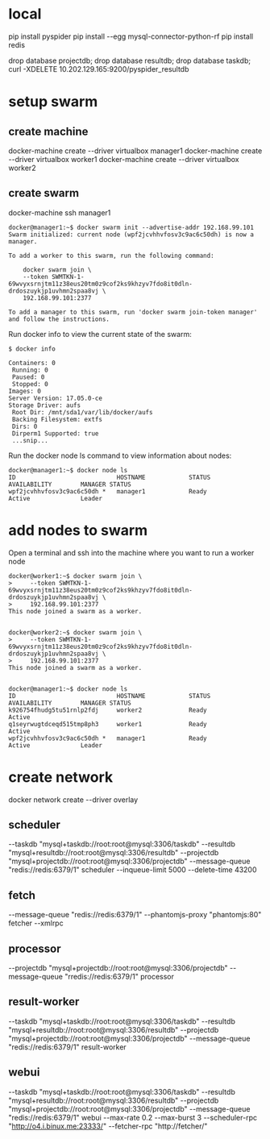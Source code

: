 # local
pip install pyspider
pip install --egg mysql-connector-python-rf
pip install redis

drop database projectdb;
drop database resultdb;
drop database taskdb;
curl -XDELETE 10.202.129.165:9200/pyspider_resultdb

# setup swarm

## create machine
docker-machine create --driver virtualbox manager1
docker-machine create --driver virtualbox worker1
docker-machine create --driver virtualbox worker2

## create swarm
docker-machine ssh manager1


```
docker@manager1:~$ docker swarm init --advertise-addr 192.168.99.101
Swarm initialized: current node (wpf2jcvhhvfosv3c9ac6c50dh) is now a manager.

To add a worker to this swarm, run the following command:

    docker swarm join \
    --token SWMTKN-1-69wvyxsrnjtm11z38eus20tm0z9cof2ks9khzyv7fdo8it0dln-drdoszuykjp1uvhmn2spaa8vj \
    192.168.99.101:2377

To add a manager to this swarm, run 'docker swarm join-token manager' and follow the instructions.
```

Run docker info to view the current state of the swarm:

```
$ docker info

Containers: 0
 Running: 0
 Paused: 0
 Stopped: 0
Images: 0
Server Version: 17.05.0-ce
Storage Driver: aufs
 Root Dir: /mnt/sda1/var/lib/docker/aufs
 Backing Filesystem: extfs
 Dirs: 0
 Dirperm1 Supported: true
 ...snip...
```

Run the docker node ls command to view information about nodes:
```
docker@manager1:~$ docker node ls
ID                            HOSTNAME            STATUS              AVAILABILITY        MANAGER STATUS
wpf2jcvhhvfosv3c9ac6c50dh *   manager1            Ready               Active              Leader
```

# add nodes to swarm
Open a terminal and ssh into the machine where you want to run a worker node

```
docker@worker1:~$ docker swarm join \
>     --token SWMTKN-1-69wvyxsrnjtm11z38eus20tm0z9cof2ks9khzyv7fdo8it0dln-drdoszuykjp1uvhmn2spaa8vj \
>     192.168.99.101:2377
This node joined a swarm as a worker.


docker@worker2:~$ docker swarm join \
>     --token SWMTKN-1-69wvyxsrnjtm11z38eus20tm0z9cof2ks9khzyv7fdo8it0dln-drdoszuykjp1uvhmn2spaa8vj \
>     192.168.99.101:2377
This node joined a swarm as a worker.


docker@manager1:~$ docker node ls
ID                            HOSTNAME            STATUS              AVAILABILITY        MANAGER STATUS
k926754fhudg5tu51rnlp2fdj     worker2             Ready               Active
q1seyrwugtdceqd515tmp8ph3     worker1             Ready               Active
wpf2jcvhhvfosv3c9ac6c50dh *   manager1            Ready               Active              Leader
```

# create network
docker network create --driver overlay

## scheduler
--taskdb "mysql+taskdb://root:root@mysql:3306/taskdb" --resultdb "mysql+resultdb://root:root@mysql:3306/resultdb" --projectdb "mysql+projectdb://root:root@mysql:3306/projectdb" --message-queue "redis://redis:6379/1"  scheduler --inqueue-limit 5000 --delete-time 43200

## fetch
--message-queue "redis://redis:6379/1" --phantomjs-proxy "phantomjs:80" fetcher --xmlrpc

## processor
--projectdb "mysql+projectdb://root:root@mysql:3306/projectdb" --message-queue "rredis://redis:6379/1" processor

## result-worker
--taskdb "mysql+taskdb://root:root@mysql:3306/taskdb" --resultdb "mysql+resultdb://root:root@mysql:3306/resultdb" --projectdb "mysql+projectdb://root:root@mysql:3306/projectdb" --message-queue "redis://redis:6379/1" result-worker


## webui
--taskdb "mysql+taskdb://root:root@mysql:3306/taskdb" --resultdb "mysql+resultdb://root:root@mysql:3306/resultdb" --projectdb "mysql+projectdb://root:root@mysql:3306/projectdb" --message-queue "redis://redis:6379/1" webui --max-rate 0.2 --max-burst 3 --scheduler-rpc "http://o4.i.binux.me:23333/" --fetcher-rpc "http://fetcher/"
